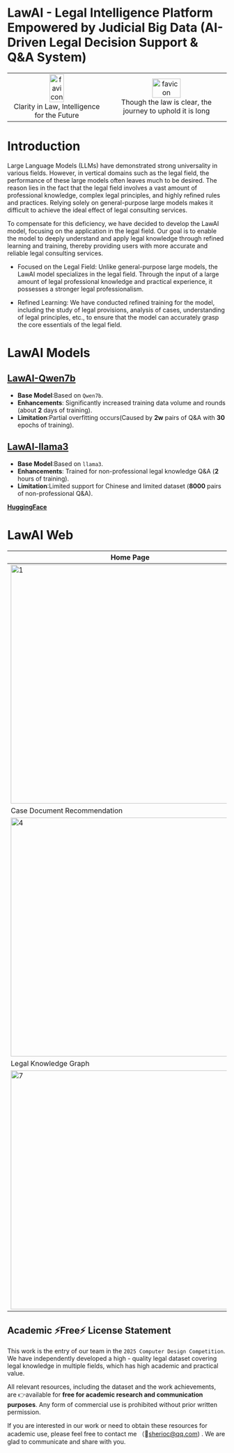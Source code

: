 # LawAI - Legal Intelligence Platform Empowered by Judicial Big Data (AI-Driven Legal Decision Support & Q&A System)
<table style="margin: 0 auto;" border="0" cellspacing="0" cellpadding="0">
<tr>
<td align="center">
<img width="40%" alt="favicon" src="https://github.com/user-attachments/assets/0aea9753-ecd2-4918-a40c-966a2c987a08">
<div>Clarity in Law, Intelligence for the Future</div>
</td>
<td align="center">
<img width="50%" alt="favicon" src="https://github.com/user-attachments/assets/2cf7a9bb-8349-41b7-adb9-2c78abd8e0c1">
<div>Though the law is clear, the journey to uphold it is long</div>
</td>
</tr>
</table>

# Introduction
Large Language Models (LLMs) have demonstrated strong universality in various fields. However, in vertical domains such as the legal field, the performance of these large models often leaves much to be desired. The reason lies in the fact that the legal field involves a vast amount of professional knowledge, complex legal principles, and highly refined rules and practices. Relying solely on general-purpose large models makes it difficult to achieve the ideal effect of legal consulting services.

To compensate for this deficiency, we have decided to develop the LawAI model, focusing on the application in the legal field. Our goal is to enable the model to deeply understand and apply legal knowledge through refined learning and training, thereby providing users with more accurate and reliable legal consulting services.

* Focused on the Legal Field: Unlike general-purpose large models, the LawAI model specializes in the legal field. Through the input of a large amount of legal professional knowledge and practical experience, it possesses a stronger legal professionalism.

* Refined Learning: We have conducted refined training for the model, including the study of legal provisions, analysis of cases, understanding of legal principles, etc., to ensure that the model can accurately grasp the core essentials of the legal field.

# LawAI Models
## <a href="https://huggingface.co/StarUniver/Qwen-LawLLM">LawAI-Qwen7b</a>
- **Base Model**:Based on `Qwen7b`.
- **Enhancements**: Significantly increased training data volume and rounds (about **2** days of training).
- **Limitation**:Partial overfitting occurs(Caused by **2w** pairs of Q&A with **30** epochs of training).
## <a href="https://huggingface.co/StarUniver/lawllm-gguf">LawAI-llama3</a>
- **Base Model**:Based on `llama3`.
- **Enhancements**: Trained for non-professional legal knowledge Q&A (**2** hours of training).
- **Limitation**:Limited support for Chinese and limited dataset (**8000** pairs of non-professional Q&A).

<a href="https://huggingface.co/StarUniver/lawllm-gguf"><strong>HuggingFace</strong></a>

# LawAI Web
| Home Page | Intelligent Legal Search | Legal Encyclopedia |
| --- | --- | --- |
| <img src="https://github.com/user-attachments/assets/87479347-572d-4690-ba81-3497d328c8db" width="548.1" alt="1"> | <img src="https://github.com/user-attachments/assets/a1415cd2-799e-457f-971f-5bed86a4f448" width="548.1" alt="2"> | <img src="https://github.com/user-attachments/assets/2b90115c-589f-49f3-8c73-b59c211c64ed" width="548.1" alt="3"> |
| Case Document Recommendation | AI Legal Assistant | AI Q&A |
| <img src="https://github.com/user-attachments/assets/4e6d364e-6c79-41ee-8e17-8930daf556dc" width="548.1" alt="4"> | <img src="https://github.com/user-attachments/assets/afd73ce5-3760-49ef-8531-3e6843e3eeec" width="548.1" alt="5"> | <img src="https://github.com/user-attachments/assets/6f082307-8157-431c-af3c-ff3e3f13975e" width="548.1" alt="6"> |
| Legal Knowledge Graph | User Profile | |
| <img src="https://github.com/user-attachments/assets/e7780e11-42fd-4088-95fe-1ae82b8c6ec6" width="548.1" alt="7"> | <img src="https://github.com/user-attachments/assets/b6c4d134-ecae-433f-bb0c-e2d8c6e9bcbd" width="548.1" alt="8"> |  |



## Academic ⚡Free⚡ License Statement
This work is the entry of our team in the `2025 Computer Design Competition`. We have independently developed a high - quality legal dataset covering legal knowledge in multiple fields, which has high academic and practical value.

All relevant resources, including the dataset and the work achievements, are 👉available for **free for academic research and communication purposes**. Any form of commercial use is prohibited without prior written permission.

If you are interested in our work or need to obtain these resources for academic use, please feel free to contact me （📨sherioc@qq.com) . We are glad to communicate and share with you.

